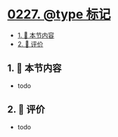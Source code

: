 # [0227. @type 标记](https://github.com/tnotesjs/TNotes.typescript/tree/main/notes/0227.%20%40type%20%E6%A0%87%E8%AE%B0)

<!-- region:toc -->

- [1. 🎯 本节内容](#1--本节内容)
- [2. 🫧 评价](#2--评价)

<!-- endregion:toc -->

## 1. 🎯 本节内容

- todo

## 2. 🫧 评价

- todo
